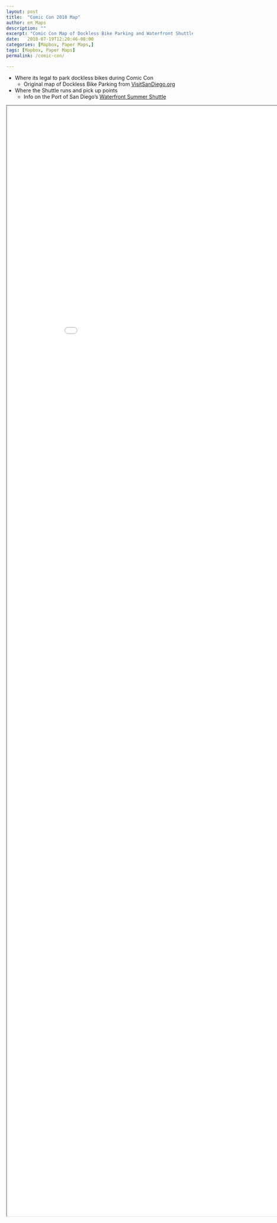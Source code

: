```yaml
---
layout: post
title:  "Comic Con 2018 Map"
author: eπ Maps
description: ""
excerpt: "Comic Con Map of Dockless Bike Parking and Waterfront Shuttle"
date:   2018-07-19T12:20:46-08:00
categories: [Mapbox, Paper Maps,]
tags: [Mapbox, Paper Maps]
permalink: /comic-con/

---
```


* Where its legal to park dockless bikes during Comic Con
  * Original map of Dockless Bike Parking from [VisitSanDiego.org](https://visitsandiego.com/sites/default/files/Comic-Con_dockless-bike-map.pdf)
* Where the Shuttle runs and pick up points
  * Info on the Port of San Diego’s [Waterfront Summer Shuttle](https://www.portofsandiego.org/shuttle)


<iframe allowfullscreen="true" mozallowfullscreen="true" webkitallowfullscreen="true"
  style="height: 75vh; width: 95vw;"
  src="/epi-maps.html?t=Comic%20Con&z=14&z=17&style=Comic-Con-cjjs3dehw22j52rnwdssbc5xy&w=-118.25&s=31.5&e=-115.25&n=34.5&authkey=278314/#15/32.70777/-117.16202"
  >
  <p>Your browser does not support iframes.</p>
</iframe>

